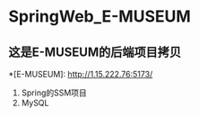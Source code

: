 # SpringWeb_E-MUSEUM
## 这是E-MUSEUM的后端项目拷贝 

*[E-MUSEUM]: http://1.15.222.76:5173/

1. Spring的SSM项目     
2. MySQL

    
